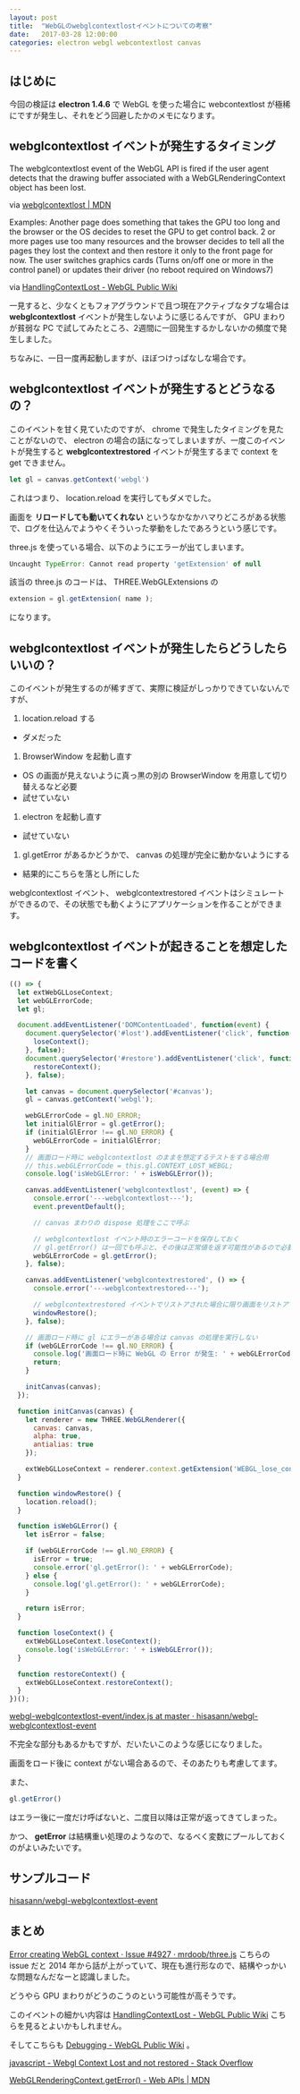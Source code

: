 ```yaml
---
layout: post
title:  "WebGLのwebglcontextlostイベントについての考察"
date:   2017-03-28 12:00:00
categories: electron webgl webcontextlost canvas
---
```


## はじめに

今回の検証は **electron 1.4.6** で WebGL を使った場合に webcontextlost が極稀にですが発生し、それをどう回避したかのメモになります。


## webglcontextlost イベントが発生するタイミング

The webglcontextlost event of the WebGL API is fired if the user agent detects that the drawing buffer associated with a WebGLRenderingContext object has been lost.

via [webglcontextlost | MDN](https://developer.mozilla.org/ja/docs/Web/Events/webglcontextlost)

Examples: Another page does something that takes the GPU too long and the browser or the OS decides to reset the GPU to get control back. 2 or more pages use too many resources and the browser decides to tell all the pages they lost the context and then restore it only to the front page for now. The user switches graphics cards (Turns on/off one or more in the control panel) or updates their driver (no reboot required on Windows7)

via [HandlingContextLost - WebGL Public Wiki](https://www.khronos.org/webgl/wiki/HandlingContextLost)

一見すると、少なくともフォアグラウンドで且つ現在アクティブなタブな場合は **webglcontextlost** イベントが発生しないように感じるんですが、 GPU まわりが貧弱な PC で試してみたところ、2週間に一回発生するかしないかの頻度で発生しました。

ちなみに、一日一度再起動しますが、ほぼつけっぱなしな場合です。


## webglcontextlost イベントが発生するとどうなるの？

このイベントを甘く見ていたのですが、 chrome で発生したタイミングを見たことがないので、 electron の場合の話になってしまいますが、一度このイベントが発生すると **webglcontextrestored** イベントが発生するまで context を get できません。

```js
let gl = canvas.getContext('webgl')
```

これはつまり、 location.reload を実行してもダメでした。

画面を **リロードしても動いてくれない** というなかなかハマりどころがある状態で、ログを仕込んでようやくそういった挙動をしたであろうという感じです。

three.js を使っている場合、以下のようにエラーが出てしまいます。

```js
Uncaught TypeError: Cannot read property 'getExtension' of null
```

該当の three.js のコードは、 THREE.WebGLExtensions の

```js
extension = gl.getExtension( name );
```

になります。


## webglcontextlost イベントが発生したらどうしたらいいの？

このイベントが発生するのが稀すぎて、実際に検証がしっかりできていないんですが、

1. location.reload する
  * ダメだった
1. BrowserWindow を起動し直す
  * OS の画面が見えないように真っ黒の別の BrowserWindow を用意して切り替えるなど必要
  * 試せていない
1. electron を起動し直す
  * 試せていない
1. gl.getError があるかどうかで、 canvas の処理が完全に動かないようにする
  * 結果的にこちらを落とし所にした

webglcontextlost イベント、 webglcontextrestored イベントはシミュレートができるので、その状態でも動くようにアプリケーションを作ることができます。


## webglcontextlost イベントが起きることを想定したコードを書く

```js
(() => {
  let extWebGLLoseContext;
  let webGLErrorCode;
  let gl;

  document.addEventListener('DOMContentLoaded', function(event) {
    document.querySelector('#lost').addEventListener('click', function() {
      loseContext();
    }, false);
    document.querySelector('#restore').addEventListener('click', function() {
      restoreContext();
    }, false);

    let canvas = document.querySelector('#canvas');
    gl = canvas.getContext('webgl');

    webGLErrorCode = gl.NO_ERROR;
    let initialGlError = gl.getError();
    if (initialGlError !== gl.NO_ERROR) {
      webGLErrorCode = initialGlError;
    }
    // 画面ロード時に webglcontextlost のままを想定するテストをする場合用
    // this.webGLErrorCode = this.gl.CONTEXT_LOST_WEBGL;
    console.log('isWebGLError: ' + isWebGLError());

    canvas.addEventListener('webglcontextlost', (event) => {
      console.error('---webglcontextlost---');
      event.preventDefault();

      // canvas まわりの dispose 処理をここで呼ぶ

      // webglcontextlost イベント時のエラーコードを保存しておく
      // gl.getError() は一回でも呼ぶと、その後は正常値を返す可能性があるので必要なタイミングで一回だけ呼ぶこと
      webGLErrorCode = gl.getError();
    }, false);

    canvas.addEventListener('webglcontextrestored', () => {
      console.error('---webglcontextrestored---');

      // webglcontextrestored イベントでリストアされた場合に限り画面をリストアする
      windowRestore();
    }, false);

    // 画面ロード時に gl にエラーがある場合は canvas の処理を実行しない
    if (webGLErrorCode !== gl.NO_ERROR) {
      console.log('画面ロード時に WebGL の Error が発生: ' + webGLErrorCode);
      return;
    }

    initCanvas(canvas);
  });

  function initCanvas(canvas) {
    let renderer = new THREE.WebGLRenderer({
      canvas: canvas,
      alpha: true,
      antialias: true
    });

    extWebGLLoseContext = renderer.context.getExtension('WEBGL_lose_context');
  }

  function windowRestore() {
    location.reload();
  }

  function isWebGLError() {
    let isError = false;

    if (webGLErrorCode !== gl.NO_ERROR) {
      isError = true;
      console.error('gl.getError(): ' + webGLErrorCode);
    } else {
      console.log('gl.getError(): ' + webGLErrorCode);
    }

    return isError;
  }

  function loseContext() {
    extWebGLLoseContext.loseContext();
    console.log('isWebGLError: ' + isWebGLError());
  }

  function restoreContext() {
    extWebGLLoseContext.restoreContext();
  }
})();
```

[webgl-webglcontextlost-event/index.js at master · hisasann/webgl-webglcontextlost-event](https://github.com/hisasann/webgl-webglcontextlost-event/blob/master/index.js)

不完全な部分もあるかもですが、だいたいこのような感じになりました。

画面をロード後に context がない場合あるので、そのあたりも考慮してます。

また、

```js
gl.getError()
```

はエラー後に一度だけ呼ばないと、二度目以降は正常が返ってきてしまった。

かつ、 **getError** は結構重い処理のようなので、なるべく変数にプールしておくのがよいみたいです。


## サンプルコード

[hisasann/webgl-webglcontextlost-event](https://github.com/hisasann/webgl-webglcontextlost-event)


## まとめ

[Error creating WebGL context · Issue #4927 · mrdoob/three.js](https://github.com/mrdoob/three.js/issues/4927) こちらの issue だと 2014 年から話が上がっていて、現在も進行形なので、結構やっかいな問題なんだなーと認識しました。

どうやら GPU まわりがどうのこうのという可能性が高そうです。

このイベントの細かい内容は [HandlingContextLost - WebGL Public Wiki](https://www.khronos.org/webgl/wiki/HandlingContextLost) こちらを見るとよいかもしれません。

そしてこちらも [Debugging - WebGL Public Wiki](https://www.khronos.org/webgl/wiki/Debugging) 。

[javascript - Webgl Context Lost and not restored - Stack Overflow](http://stackoverflow.com/questions/28135551/webgl-context-lost-and-not-restored/28137949#28137949)

[WebGLRenderingContext.getError() - Web APIs | MDN](https://developer.mozilla.org/en-US/docs/Web/API/WebGLRenderingContext/getError)
